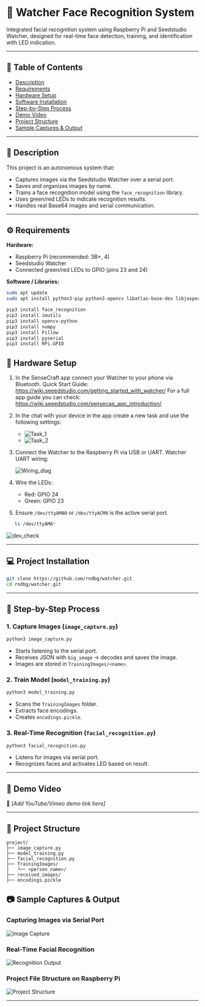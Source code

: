 
# 🧠 Watcher Face Recognition System

Integrated facial recognition system using Raspberry Pi and Seedstudio Watcher, designed for real-time face detection, training, and identification with LED indication.

---

## 📌 Table of Contents
- [Description](#Description)
- [Requirements](#requirements)
- [Hardware Setup](#hardware-setup)
- [Software Installation](#software-installation)
- [Step-by-Step Process](#step-by-step-process)
- [Demo Video](#demo-video)
- [Project Structure](#project-structure)
- [Sample Captures & Output](#Sample-Captures-&-Output)

---

## 🧾 Description
This project is an autonomous system that:
- Captures images via the Seedstudio Watcher over a serial port.
- Saves and organizes images by name.
- Trains a face recognition model using the `face_recognition` library.
- Uses green/red LEDs to indicate recognition results.
- Handles real Base64 images and serial communication.

---

## ⚙️ Requirements

**Hardware:**
- Raspberry Pi (recommended: 3B+, 4)
- Seedstudio Watcher
- Connected green/red LEDs to GPIO (pins 23 and 24)

**Software / Libraries:**
```bash
sudo apt update
sudo apt install python3-pip python3-opencv libatlas-base-dev libjasper-dev libqtgui4 python3-pyqt5 libqt4-test -y

pip3 install face_recognition
pip3 install imutils
pip3 install opencv-python
pip3 install numpy
pip3 install Pillow
pip3 install pyserial
pip3 install RPi.GPIO
```

## 🔧 Hardware Setup
1. In the SenseCraft app connect your Watcher to your phone via Bluetooth.
   Quick Start Guide: https://wiki.seeedstudio.com/getting_started_with_watcher/
   For a full app guide you can check: https://wiki.seeedstudio.com/sensecap_app_introduction/

2. In the chat with your device in the app create a new task and use the following settings:
   - ![Task_1](images/Task1.jpg)
   - ![Task_2](images/Task2.jpg)
3. Connect the Watcher to the Raspberry Pi via USB or UART.
   Watcher UART wiring:

   ![Wiring_diag](images/Watcher_UART.png)

4. Wire the LEDs:
   - Red: GPIO 24
   - Green: GPIO 23
5. Ensure `/dev/ttyAMA0` or `/dev/ttyACM0` is the active serial port.
```bash
   ls /dev/ttyAMA*
```

   ![dev_check](images/UART_dev.png)

---

## 💻 Project Installation
```bash
git clone https://github.com/rndbg/watcher.git
cd rndbg/watcher.git
```

---

## 🚀 Step-by-Step Process

### 1. Capture Images (`image_capture.py`)
```bash
python3 image_capture.py
```
- Starts listening to the serial port.
- Receives JSON with `big_image` → decodes and saves the image.
- Images are stored in `TrainingImages/<name>`.

### 2. Train Model (`model_training.py`)
```bash
python3 model_training.py
```
- Scans the `TrainingImages` folder.
- Extracts face encodings.
- Creates `encodings.pickle`.

### 3. Real-Time Recognition (`facial_recognition.py`)
```bash
python3 facial_recognition.py
```
- Listens for images via serial port.
- Recognizes faces and activates LED based on result.

---

## 🎥 Demo Video
📌 *[Add YouTube/Vimeo demo link here]*

---

## 📂 Project Structure
```
project/
├── image_capture.py
├── model_training.py
├── facial_recognition.py
├── TrainingImages/
│   └── <person_name>/
├── received_images/
├── encodings.pickle
```


## 📷 Sample Captures & Output

### Capturing Images via Serial Port
![Image Capture](images/image_capture_output.png)

### Real-Time Facial Recognition
![Recognition Output](images/facial_recognition_output.png)

### Project File Structure on Raspberry Pi
![Project Structure](images/project_structure.png)


---



